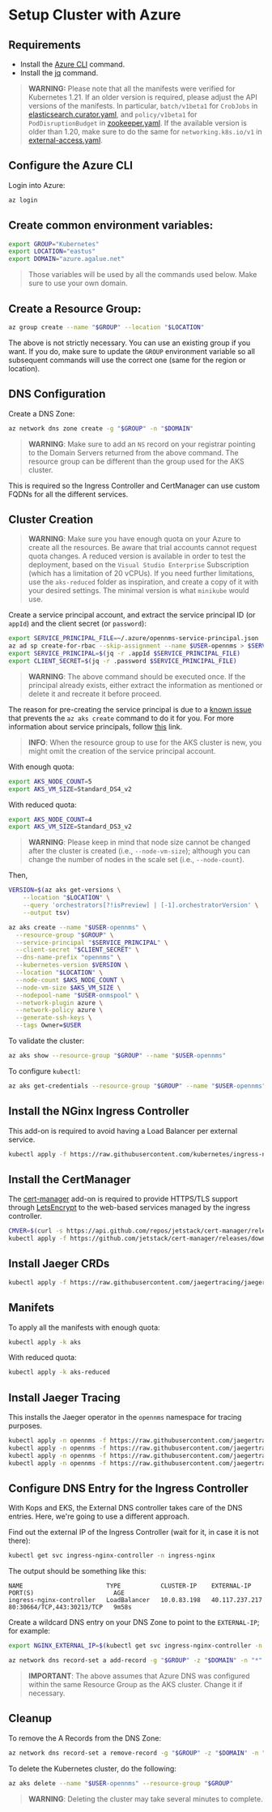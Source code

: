 # Setup Cluster with Azure

## Requirements

* Install the [Azure CLI](https://docs.microsoft.com/en-us/cli/azure/install-azure-cli?view=azure-cli-latest) command.
* Install the [jq](https://stedolan.github.io/jq/) command.

> **WARNING:** Please note that all the manifests were verified for Kubernetes 1.21. If an older version is required, please adjust the API versions of the manifests. In particular, `batch/v1beta1` for `CrobJobs` in [elasticsearch.curator.yaml](manifests/elasticsearch.curator.yaml), and `policy/v1beta1` for `PodDisruptionBudget` in [zookeeper.yaml](manifests/zookeeper.yaml). If the available version is older than 1.20, make sure to do the same for `networking.k8s.io/v1` in [external-access.yaml](manifests/external-access.yaml).

## Configure the Azure CLI

Login into Azure:

```bash
az login
```

## Create common environment variables:

```bash
export GROUP="Kubernetes"
export LOCATION="eastus"
export DOMAIN="azure.agalue.net"
```

> Those variables will be used by all the commands used below. Make sure to use your own domain.

## Create a Resource Group:

```bash
az group create --name "$GROUP" --location "$LOCATION"
```

The above is not strictly necessary. You can use an existing group if you want. If you do, make sure to update the `GROUP` environment variable so all subsequent commands will use the correct one (same for the region or location).

## DNS Configuration

Create a DNS Zone:

```bash
az network dns zone create -g "$GROUP" -n "$DOMAIN"
```

> **WARNING**: Make sure to add an `NS` record on your registrar pointing to the Domain Servers returned from the above command. The resource group can be different than the group used for the AKS cluster.

This is required so the Ingress Controller and CertManager can use custom FQDNs for all the different services.

## Cluster Creation

> **WARNING**: Make sure you have enough quota on your Azure to create all the resources. Be aware that trial accounts cannot request quota changes. A reduced version is available in order to test the deployment, based on the `Visual Studio Enterprise` Subscription (which has a limitation of 20 vCPUs). If you need further limitations, use the `aks-reduced` folder as inspiration, and create a copy of it with your desired settings. The minimal version is what `minikube` would use.

Create a service principal account, and extract the service principal ID (or `appId`) and the client secret (or `password`):

```bash
export SERVICE_PRINCIPAL_FILE=~/.azure/opennms-service-principal.json
az ad sp create-for-rbac --skip-assignment --name $USER-opennms > $SERVICE_PRINCIPAL_FILE
export SERVICE_PRINCIPAL=$(jq -r .appId $SERVICE_PRINCIPAL_FILE)
export CLIENT_SECRET=$(jq -r .password $SERVICE_PRINCIPAL_FILE)
```

> **WARNING**: The above command should be executed once. If the principal already exists, either extract the information as mentioned or delete it and recreate it before proceed.

The reason for pre-creating the service principal is due to a [known issue](https://github.com/Azure/azure-cli/issues/9585) that prevents the `az aks create` command to do it for you. For more information about service principals, follow [this](https://docs.microsoft.com/en-us/azure/aks/kubernetes-service-principal) link.

> **INFO**: When the resource group to use for the AKS cluster is new, you might omit the creation of the service principal account.

With enough quota:

```bash
export AKS_NODE_COUNT=5
export AKS_VM_SIZE=Standard_DS4_v2
```

With reduced quota:

```bash
export AKS_NODE_COUNT=4
export AKS_VM_SIZE=Standard_DS3_v2
```

> **WARNING**: Please keep in mind that node size cannot be changed after the cluster is created (i.e., `--node-vm-size`); although you can change the number of nodes in the scale set (i.e., `--node-count`).

Then,

```bash
VERSION=$(az aks get-versions \
    --location "$LOCATION" \
    --query 'orchestrators[?!isPreview] | [-1].orchestratorVersion' \
    --output tsv)

az aks create --name "$USER-opennms" \
  --resource-group "$GROUP" \
  --service-principal "$SERVICE_PRINCIPAL" \
  --client-secret "$CLIENT_SECRET" \
  --dns-name-prefix "opennms" \
  --kubernetes-version $VERSION \
  --location "$LOCATION" \
  --node-count $AKS_NODE_COUNT \
  --node-vm-size $AKS_VM_SIZE \
  --nodepool-name "$USER-onmspool" \
  --network-plugin azure \
  --network-policy azure \
  --generate-ssh-keys \
  --tags Owner=$USER
```

To validate the cluster:

```bash
az aks show --resource-group "$GROUP" --name "$USER-opennms"
```

To configure `kubectl`:

```bash
az aks get-credentials --resource-group "$GROUP" --name "$USER-opennms"
```

## Install the NGinx Ingress Controller

This add-on is required to avoid having a Load Balancer per external service.

```bash
kubectl apply -f https://raw.githubusercontent.com/kubernetes/ingress-nginx/master/deploy/static/provider/cloud/deploy.yaml
```

## Install the CertManager

The [cert-manager](https://cert-manager.readthedocs.io/en/latest/) add-on is required to provide HTTPS/TLS support through [LetsEncrypt](https://letsencrypt.org) to the web-based services managed by the ingress controller.

```bash
CMVER=$(curl -s https://api.github.com/repos/jetstack/cert-manager/releases/latest | grep tag_name | cut -d '"' -f 4)
kubectl apply -f https://github.com/jetstack/cert-manager/releases/download/$CMVER/cert-manager.yaml
```

## Install Jaeger CRDs

```bash
kubectl apply -f https://raw.githubusercontent.com/jaegertracing/jaeger-operator/master/deploy/crds/jaegertracing.io_jaegers_crd.yaml
```

## Manifets

To apply all the manifests with enough quota:

```bash
kubectl apply -k aks
```

With reduced quota:

```bash
kubectl apply -k aks-reduced
```

## Install Jaeger Tracing

This installs the Jaeger operator in the `opennms` namespace for tracing purposes.

```bash
kubectl apply -n opennms -f https://raw.githubusercontent.com/jaegertracing/jaeger-operator/master/deploy/service_account.yaml
kubectl apply -n opennms -f https://raw.githubusercontent.com/jaegertracing/jaeger-operator/master/deploy/role.yaml
kubectl apply -n opennms -f https://raw.githubusercontent.com/jaegertracing/jaeger-operator/master/deploy/role_binding.yaml
kubectl apply -n opennms -f https://raw.githubusercontent.com/jaegertracing/jaeger-operator/master/deploy/operator.yaml
```

## Configure DNS Entry for the Ingress Controller

With Kops and EKS, the External DNS controller takes care of the DNS entries. Here, we're going to use a different approach.

Find out the external IP of the Ingress Controller (wait for it, in case it is not there):

```bash
kubectl get svc ingress-nginx-controller -n ingress-nginx
```

The output should be something like this:

```text
NAME                       TYPE           CLUSTER-IP    EXTERNAL-IP      PORT(S)                      AGE
ingress-nginx-controller   LoadBalancer   10.0.83.198   40.117.237.217   80:30664/TCP,443:30213/TCP   9m58s
```

Create a wildcard DNS entry on your DNS Zone to point to the `EXTERNAL-IP`; for example:

```bash
export NGINX_EXTERNAL_IP=$(kubectl get svc ingress-nginx-controller -n ingress-nginx -o json | jq -r '.status.loadBalancer.ingress[0].ip')

az network dns record-set a add-record -g "$GROUP" -z "$DOMAIN" -n "*" -a $NGINX_EXTERNAL_IP
```

> **IMPORTANT**: The above assumes that Azure DNS was configured within the same Resource Group as the AKS cluster. Change it if necessary.

## Cleanup

To remove the A Records from the DNS Zone:

```bash
az network dns record-set a remove-record -g "$GROUP" -z "$DOMAIN" -n "*" -a $NGINX_EXTERNAL_IP
```

To delete the Kubernetes cluster, do the following:

```bash
az aks delete --name "$USER-opennms" --resource-group "$GROUP"
```

> **WARNING**: Deleting the cluster may take several minutes to complete.
